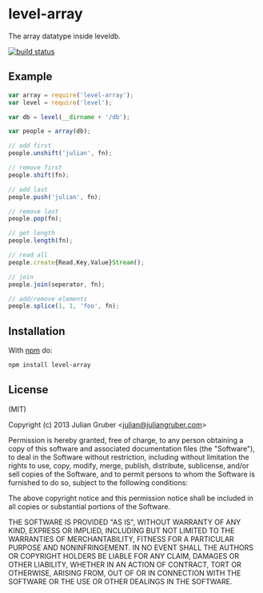 
# level-array

The array datatype inside leveldb.

[![build status](https://secure.travis-ci.org/juliangruber/level-array.png)](http://travis-ci.org/juliangruber/level-array)

## Example

```js
var array = require('level-array');
var level = require('level');

var db = level(__dirname + '/db');

var people = array(db);

// add first
people.unshift('julian', fn);

// remove first
people.shift(fn);

// add last
people.push('julian', fn);

// remove last
people.pop(fn);

// get length
people.length(fn);

// read all
people.create{Read,Key,Value}Stream();

// join
people.join(seperator, fn);

// add/remove elements
people.splice(1, 1, 'foo', fn);
```

## Installation

With [npm](https://npmjs.org) do:

```bash
npm install level-array
```

## License

(MIT)

Copyright (c) 2013 Julian Gruber &lt;julian@juliangruber.com&gt;

Permission is hereby granted, free of charge, to any person obtaining a copy of
this software and associated documentation files (the "Software"), to deal in
the Software without restriction, including without limitation the rights to
use, copy, modify, merge, publish, distribute, sublicense, and/or sell copies
of the Software, and to permit persons to whom the Software is furnished to do
so, subject to the following conditions:

The above copyright notice and this permission notice shall be included in all
copies or substantial portions of the Software.

THE SOFTWARE IS PROVIDED "AS IS", WITHOUT WARRANTY OF ANY KIND, EXPRESS OR
IMPLIED, INCLUDING BUT NOT LIMITED TO THE WARRANTIES OF MERCHANTABILITY,
FITNESS FOR A PARTICULAR PURPOSE AND NONINFRINGEMENT. IN NO EVENT SHALL THE
AUTHORS OR COPYRIGHT HOLDERS BE LIABLE FOR ANY CLAIM, DAMAGES OR OTHER
LIABILITY, WHETHER IN AN ACTION OF CONTRACT, TORT OR OTHERWISE, ARISING FROM,
OUT OF OR IN CONNECTION WITH THE SOFTWARE OR THE USE OR OTHER DEALINGS IN THE
SOFTWARE.
